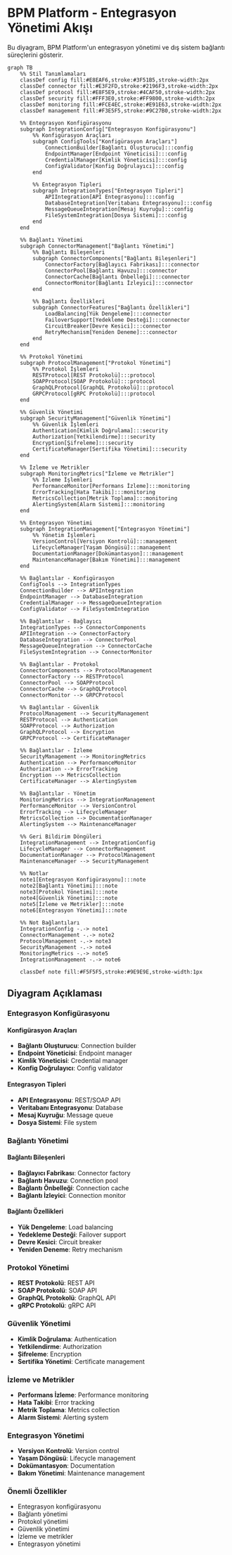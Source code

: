 # BPM Platform - Entegrasyon Yönetimi Akışı

Bu diyagram, BPM Platform'un entegrasyon yönetimi ve dış sistem bağlantı süreçlerini gösterir.

```mermaid
graph TB
    %% Stil Tanımlamaları
    classDef config fill:#E8EAF6,stroke:#3F51B5,stroke-width:2px
    classDef connector fill:#E3F2FD,stroke:#2196F3,stroke-width:2px
    classDef protocol fill:#E8F5E9,stroke:#4CAF50,stroke-width:2px
    classDef security fill:#FFF3E0,stroke:#FF9800,stroke-width:2px
    classDef monitoring fill:#FCE4EC,stroke:#E91E63,stroke-width:2px
    classDef management fill:#F3E5F5,stroke:#9C27B0,stroke-width:2px

    %% Entegrasyon Konfigürasyonu
    subgraph IntegrationConfig["Entegrasyon Konfigürasyonu"]
        %% Konfigürasyon Araçları
        subgraph ConfigTools["Konfigürasyon Araçları"]
            ConnectionBuilder[Bağlantı Oluşturucu]:::config
            EndpointManager[Endpoint Yöneticisi]:::config
            CredentialManager[Kimlik Yöneticisi]:::config
            ConfigValidator[Konfig Doğrulayıcı]:::config
        end

        %% Entegrasyon Tipleri
        subgraph IntegrationTypes["Entegrasyon Tipleri"]
            APIIntegration[API Entegrasyonu]:::config
            DatabaseIntegration[Veritabanı Entegrasyonu]:::config
            MessageQueueIntegration[Mesaj Kuyruğu]:::config
            FileSystemIntegration[Dosya Sistemi]:::config
        end
    end

    %% Bağlantı Yönetimi
    subgraph ConnectorManagement["Bağlantı Yönetimi"]
        %% Bağlantı Bileşenleri
        subgraph ConnectorComponents["Bağlantı Bileşenleri"]
            ConnectorFactory[Bağlayıcı Fabrikası]:::connector
            ConnectorPool[Bağlantı Havuzu]:::connector
            ConnectorCache[Bağlantı Önbelleği]:::connector
            ConnectorMonitor[Bağlantı İzleyici]:::connector
        end

        %% Bağlantı Özellikleri
        subgraph ConnectorFeatures["Bağlantı Özellikleri"]
            LoadBalancing[Yük Dengeleme]:::connector
            FailoverSupport[Yedekleme Desteği]:::connector
            CircuitBreaker[Devre Kesici]:::connector
            RetryMechanism[Yeniden Deneme]:::connector
        end
    end

    %% Protokol Yönetimi
    subgraph ProtocolManagement["Protokol Yönetimi"]
        %% Protokol İşlemleri
        RESTProtocol[REST Protokolü]:::protocol
        SOAPProtocol[SOAP Protokolü]:::protocol
        GraphQLProtocol[GraphQL Protokolü]:::protocol
        GRPCProtocol[gRPC Protokolü]:::protocol
    end

    %% Güvenlik Yönetimi
    subgraph SecurityManagement["Güvenlik Yönetimi"]
        %% Güvenlik İşlemleri
        Authentication[Kimlik Doğrulama]:::security
        Authorization[Yetkilendirme]:::security
        Encryption[Şifreleme]:::security
        CertificateManager[Sertifika Yönetimi]:::security
    end

    %% İzleme ve Metrikler
    subgraph MonitoringMetrics["İzleme ve Metrikler"]
        %% İzleme İşlemleri
        PerformanceMonitor[Performans İzleme]:::monitoring
        ErrorTracking[Hata Takibi]:::monitoring
        MetricsCollection[Metrik Toplama]:::monitoring
        AlertingSystem[Alarm Sistemi]:::monitoring
    end

    %% Entegrasyon Yönetimi
    subgraph IntegrationManagement["Entegrasyon Yönetimi"]
        %% Yönetim İşlemleri
        VersionControl[Versiyon Kontrolü]:::management
        LifecycleManager[Yaşam Döngüsü]:::management
        DocumentationManager[Dokümantasyon]:::management
        MaintenanceManager[Bakım Yönetimi]:::management
    end

    %% Bağlantılar - Konfigürasyon
    ConfigTools --> IntegrationTypes
    ConnectionBuilder --> APIIntegration
    EndpointManager --> DatabaseIntegration
    CredentialManager --> MessageQueueIntegration
    ConfigValidator --> FileSystemIntegration

    %% Bağlantılar - Bağlayıcı
    IntegrationTypes --> ConnectorComponents
    APIIntegration --> ConnectorFactory
    DatabaseIntegration --> ConnectorPool
    MessageQueueIntegration --> ConnectorCache
    FileSystemIntegration --> ConnectorMonitor

    %% Bağlantılar - Protokol
    ConnectorComponents --> ProtocolManagement
    ConnectorFactory --> RESTProtocol
    ConnectorPool --> SOAPProtocol
    ConnectorCache --> GraphQLProtocol
    ConnectorMonitor --> GRPCProtocol

    %% Bağlantılar - Güvenlik
    ProtocolManagement --> SecurityManagement
    RESTProtocol --> Authentication
    SOAPProtocol --> Authorization
    GraphQLProtocol --> Encryption
    GRPCProtocol --> CertificateManager

    %% Bağlantılar - İzleme
    SecurityManagement --> MonitoringMetrics
    Authentication --> PerformanceMonitor
    Authorization --> ErrorTracking
    Encryption --> MetricsCollection
    CertificateManager --> AlertingSystem

    %% Bağlantılar - Yönetim
    MonitoringMetrics --> IntegrationManagement
    PerformanceMonitor --> VersionControl
    ErrorTracking --> LifecycleManager
    MetricsCollection --> DocumentationManager
    AlertingSystem --> MaintenanceManager

    %% Geri Bildirim Döngüleri
    IntegrationManagement --> IntegrationConfig
    LifecycleManager --> ConnectorManagement
    DocumentationManager --> ProtocolManagement
    MaintenanceManager --> SecurityManagement

    %% Notlar
    note1[Entegrasyon Konfigürasyonu]:::note
    note2[Bağlantı Yönetimi]:::note
    note3[Protokol Yönetimi]:::note
    note4[Güvenlik Yönetimi]:::note
    note5[İzleme ve Metrikler]:::note
    note6[Entegrasyon Yönetimi]:::note

    %% Not Bağlantıları
    IntegrationConfig -.-> note1
    ConnectorManagement -.-> note2
    ProtocolManagement -.-> note3
    SecurityManagement -.-> note4
    MonitoringMetrics -.-> note5
    IntegrationManagement -.-> note6

    classDef note fill:#F5F5F5,stroke:#9E9E9E,stroke-width:1px
```

## Diyagram Açıklaması

### Entegrasyon Konfigürasyonu
#### Konfigürasyon Araçları
- **Bağlantı Oluşturucu**: Connection builder
- **Endpoint Yöneticisi**: Endpoint manager
- **Kimlik Yöneticisi**: Credential manager
- **Konfig Doğrulayıcı**: Config validator

#### Entegrasyon Tipleri
- **API Entegrasyonu**: REST/SOAP API
- **Veritabanı Entegrasyonu**: Database
- **Mesaj Kuyruğu**: Message queue
- **Dosya Sistemi**: File system

### Bağlantı Yönetimi
#### Bağlantı Bileşenleri
- **Bağlayıcı Fabrikası**: Connector factory
- **Bağlantı Havuzu**: Connection pool
- **Bağlantı Önbelleği**: Connection cache
- **Bağlantı İzleyici**: Connection monitor

#### Bağlantı Özellikleri
- **Yük Dengeleme**: Load balancing
- **Yedekleme Desteği**: Failover support
- **Devre Kesici**: Circuit breaker
- **Yeniden Deneme**: Retry mechanism

### Protokol Yönetimi
- **REST Protokolü**: REST API
- **SOAP Protokolü**: SOAP API
- **GraphQL Protokolü**: GraphQL API
- **gRPC Protokolü**: gRPC API

### Güvenlik Yönetimi
- **Kimlik Doğrulama**: Authentication
- **Yetkilendirme**: Authorization
- **Şifreleme**: Encryption
- **Sertifika Yönetimi**: Certificate management

### İzleme ve Metrikler
- **Performans İzleme**: Performance monitoring
- **Hata Takibi**: Error tracking
- **Metrik Toplama**: Metrics collection
- **Alarm Sistemi**: Alerting system

### Entegrasyon Yönetimi
- **Versiyon Kontrolü**: Version control
- **Yaşam Döngüsü**: Lifecycle management
- **Dokümantasyon**: Documentation
- **Bakım Yönetimi**: Maintenance management

### Önemli Özellikler
- Entegrasyon konfigürasyonu
- Bağlantı yönetimi
- Protokol yönetimi
- Güvenlik yönetimi
- İzleme ve metrikler
- Entegrasyon yönetimi
``` 